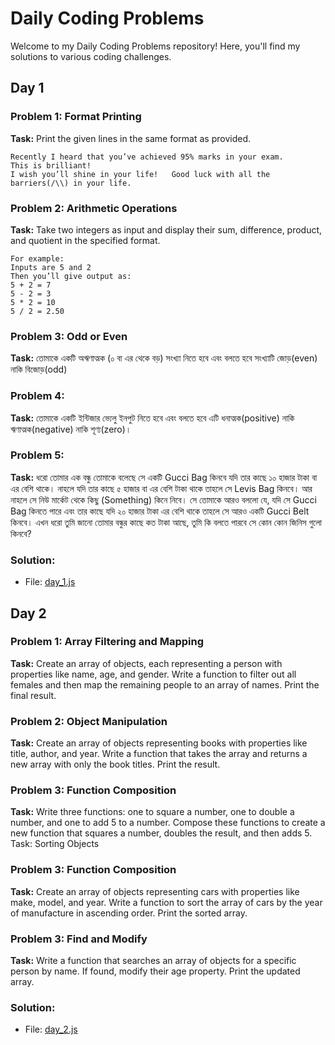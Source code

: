 # Daily Coding Problems

Welcome to my Daily Coding Problems repository! Here, you'll find my solutions to various coding challenges.

## Day 1

### Problem 1: Format Printing

**Task:** Print the given lines in the same format as provided.

```plaintext
Recently I heard that you’ve achieved 95% marks in your exam.
This is brilliant!
I wish you’ll shine in your life!	Good luck with all the barriers(/\\) in your life.
```

### Problem 2: Arithmetic Operations
**Task:** Take two integers as input and display their sum, difference, product, and quotient in the specified format.

```plaintext
For example:
Inputs are 5 and 2
Then you’ll give output as:
5 + 2 = 7
5 - 2 = 3
5 * 2 = 10
5 / 2 = 2.50
```


### Problem 3: Odd or Even
**Task:** তোমাকে একটি অঋণাত্মক (০ বা এর থেকে বড়) সংখ্যা নিতে হবে এবং বলতে হবে সংখ্যাটি জোড়(even) নাকি বিজোড়(odd)


### Problem 4:
**Task:** তোমাকে একটি ইন্টিজার ভ্যেলু ইনপুট নিতে হবে এবং বলতে হবে এটি ধনাত্মক(positive) নাকি ঋণাত্মক(negative) নাকি শূণ্য(zero)।


### Problem 5:
**Task:** ধরো তোমার এক বন্ধু তোমাকে বলেছে সে একটি Gucci Bag কিনবে যদি তার কাছে ১০ হাজার টাকা বা এর বেশি থাকে। নাহলে যদি তার কাছে ৫ হাজার বা এর বেশি টাকা থাকে তাহলে সে Levis Bag কিনবে। আর নাহলে সে নিউ মার্কেট থেকে কিছু (Something) কিনে নিবে। সে তোমাকে আরও বললো যে, যদি সে Gucci Bag কিনতে পারে এবং তার কাছে যদি ২০ হাজার টাকা এর বেশি থাকে তাহলে সে আরও একটি Gucci Belt কিনবে।
এখন ধরো তুমি জানো তোমার বন্ধুর কাছে কত টাকা আছে, তুমি কি বলতে পারবে সে কোন কোন জিনিস গুলো কিনবে?


### Solution:
- File: [day_1.js](day_1.js)

## Day 2

### Problem 1: Array Filtering and Mapping
**Task:** Create an array of objects, each representing a person with properties like name, age, and gender. Write a function to filter out all females and then map the remaining people to an array of names. Print the final result.

### Problem 2: Object Manipulation
**Task:** Create an array of objects representing books with properties like title, author, and year. Write a function that takes the array and returns a new array with only the book titles. Print the result.

### Problem 3: Function Composition
**Task:** Write three functions: one to square a number, one to double a number, and one to add 5 to a number. Compose these functions to create a new function that squares a number, doubles the result, and then adds 5.
Task: Sorting Objects

### Problem 3: Function Composition
**Task:** Create an array of objects representing cars with properties like make, model, and year. Write a function to sort the array of cars by the year of manufacture in ascending order. Print the sorted array.

### Problem 3: Find and Modify
**Task:** Write a function that searches an array of objects for a specific person by name. If found, modify their age property. Print the updated array.

### Solution:
- File: [day_2.js](day_2.js)
